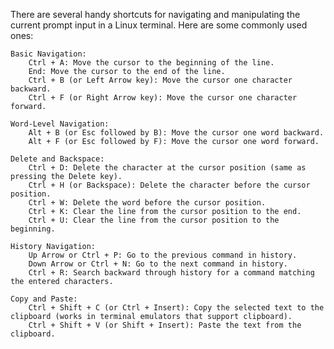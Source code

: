 There are several handy shortcuts for navigating and manipulating the current prompt input in a Linux terminal. Here are some commonly used ones:

    Basic Navigation:
        Ctrl + A: Move the cursor to the beginning of the line.
        End: Move the cursor to the end of the line.
        Ctrl + B (or Left Arrow key): Move the cursor one character backward.
        Ctrl + F (or Right Arrow key): Move the cursor one character forward.

    Word-Level Navigation:
        Alt + B (or Esc followed by B): Move the cursor one word backward.
        Alt + F (or Esc followed by F): Move the cursor one word forward.

    Delete and Backspace:
        Ctrl + D: Delete the character at the cursor position (same as pressing the Delete key).
        Ctrl + H (or Backspace): Delete the character before the cursor position.
        Ctrl + W: Delete the word before the cursor position.
        Ctrl + K: Clear the line from the cursor position to the end.
        Ctrl + U: Clear the line from the cursor position to the beginning.

    History Navigation:
        Up Arrow or Ctrl + P: Go to the previous command in history.
        Down Arrow or Ctrl + N: Go to the next command in history.
        Ctrl + R: Search backward through history for a command matching the entered characters.

    Copy and Paste:
        Ctrl + Shift + C (or Ctrl + Insert): Copy the selected text to the clipboard (works in terminal emulators that support clipboard).
        Ctrl + Shift + V (or Shift + Insert): Paste the text from the clipboard.
